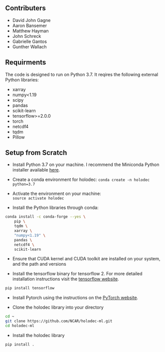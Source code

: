 ## Contributers 
* David John Gagne
* Aaron Bansemer
* Matthew Hayman
* John Schreck 
* Gabrielle Gantos
* Gunther Wallach

## Requirments
The code is designed to run on Python 3.7. It reqires the following external Python libraries:
* xarray
* numpy<1.19
* scipy
* pandas
* scikit-learn
* tensorflow>=2.0.0
* torch
* netcdf4
* tqdm
* Pillow

## Setup from Scratch

* Install Python 3.7 on your machine. I recommend the Miniconda Python installer available
[here](https://docs.conda.io/en/latest/miniconda.html).

* Create a conda environment for holodec:  `conda create -n holodec python=3.7`

* Activate the environment on your machine:  
`source activate holodec`

* Install the Python libraries through conda:

```bash
conda install -c conda-forge --yes \
    pip \
    tqdm \
    xarray \
    "numpy<1.19" \
    pandas \
    netcdf4 \
    scikit-learn

```

* Ensure that CUDA kernel and CUDA toolkit are installed on your system, and the path and versions 

* Install the tensorflow binary for tensorflow 2. For more detailed installation instructions 
visit the [tensorflow website](https://www.tensorflow.org/install/gpu).
```bash
pip install tensorflow
```
* Install Pytorch using the instructions on the [PyTorch website](https://pytorch.org/). 

* Clone the holodec library into your directory
```bash
cd ~
git clone https://github.com/NCAR/holodec-ml.git
cd holodec-ml
```

* Install the holodec library
```bash
pip install .
```

